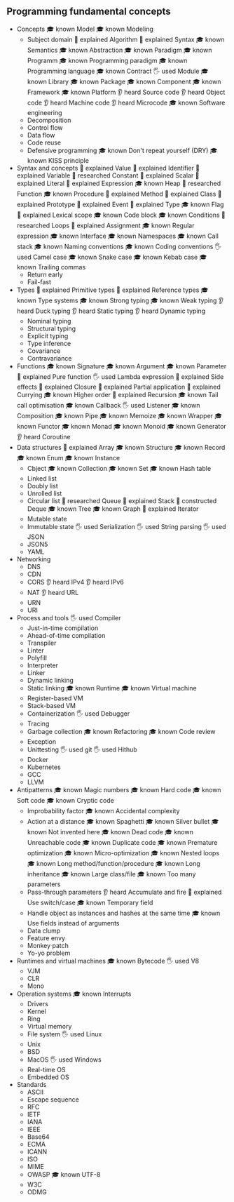 ## Programming fundamental concepts

- Concepts
  🎓 known Model
  🎓 known Modeling
  - Subject domain
  🙋 explained Algorithm
  🙋 explained Syntax
  🎓 known Semantics
  🎓 known Abstraction
  🎓 known Paradigm
  🎓 known Programm
  🎓 known Programming paradigm
  🎓 known Programming language
  🎓 known Contract
  🖐️ used Module
  🎓 known  Library
  🎓 known Package
  🎓 known Component
  🎓 known Framework
  🎓 known Platform
  👂 heard  Source code
  👂 heard Object code
  👂 heard Machine code
  👂 heard Microcode
  🎓 known Software engineering
  - Decomposition
  - Control flow
  - Data flow
  - Code reuse
  - Defensive programming
  🎓 known Don't repeat yourself (DRY)
  🎓 known KISS principle
- Syntax and concepts
  🙋 explained Value
  🙋 explained Identifier
  🙋 explained Variable
  🔬 researched Constant
  🙋 explained Scalar
  🙋 explained Literal
  🙋 explained Expression
  🎓 known Heap
  🔬 researched Function
  🎓 known Procedure
  🙋 explained Method
  🙋 explained Class
  🙋 explained Prototype
  🙋 explained Event
  🙋 explained Type
  🎓 known Flag
  🙋 explained Lexical scope
  🎓 known Code block
  🎓 known Conditions
  🔬 researched Loops
  🙋 explained Assignment
  🎓 known Regular expression
  🎓 known Interface
  🎓 known Namespaces
  🎓 known Call stack
  🎓 known Naming conventions
  🎓 known Coding conventions
  🖐️ used Camel case
  🎓 known Snake case
  🎓 known Kebab case
  🎓 known Trailing commas
  - Return early
  - Fail-fast
- Types
  🙋 explained Primitive types
  🙋 explained Reference types
  🎓 known Type systems
  🎓 known Strong typing
  🎓 known Weak typing
  👂 heard Duck typing
  👂 heard Static typing
  👂 heard Dynamic typing
  - Nominal typing
  - Structural typing
  - Explicit typing
  - Type inference
  - Covariance
  - Contravariance
- Functions
  🎓 known Signature
  🎓 known Argument
  🎓 known Parameter
  🙋 explained Pure function
  🖐️ used Lambda expression
  🙋 explained Side effects
  🙋 explained Closure
  🙋 explained Partial application
  🙋 explained Currying
  🎓 known Higher order
  🙋 explained Recursion
  🎓 known Tail call optimisation
  🎓 known Callback
  🖐️ used Listener
  🎓 known Composition
  🎓 known Pipe
  🎓 known Memoize
  🎓 known Wrapper
  🎓 known Functor
  🎓 known Monad
  🎓 known Monoid
  🎓 known Generator
  👂 heard Coroutine
- Data structures
  🙋 explained Array
  🎓 known Structure
  🎓 known Record
  🎓 known Enum
  🎓 known Instance
  - Cbject
  🎓 known Collection
  🎓 known Set
  🎓 known Hash table
  - Linked list
  - Doubly list
  - Unrolled list
  - Circular list
  🔬 researched Queue
  🙋 explained Stack
  🚀 constructed Deque
  🎓 known Tree
  🎓 known Graph
  🙋 explained Iterator
  - Mutable state
  - Immutable state
  🖐️ used Serialization
  🖐️ used String parsing
  🖐️ used JSON
  - JSON5
  - YAML
- Networking
  - DNS
  - CDN
  - CORS
  👂 heard IPv4
  👂 heard IPv6
  - NAT
  👂 heard URL
  - URN
  - URI
- Process and tools
  🖐️ used Compiler
  - Just-in-time compilation
  - Ahead-of-time compilation
  - Transpiler
  - Linter
  - Polyfill
  - Interpreter
  - Linker
  - Dynamic linking
  - Static linking
  🎓 known Runtime
  🎓 known Virtual machine
  - Register-based VM
  - Stack-based VM
  - Containerization
  🖐️ used Debugger
  - Tracing
  - Garbage collection
  🎓 known Refactoring
  🎓 known Code review
  - Exception
  - Unittesting
  🖐️ used git
  🖐️ used Hithub
  - Docker
  - Kubernetes
  - GCC
  - LLVM
- Antipatterns
  🎓 known Magic numbers
  🎓 known Hard code
  🎓 known Soft code
  🎓 known Cryptic code
  - Improbability factor
  🎓 known Accidental complexity
  - Action at a distance
  🎓 known Spaghetti
  🎓 known Silver bullet
  🎓 known Not invented here
  🎓 known Dead code
  🎓 known Unreachable code
  🎓 known Duplicate code
  🎓 known Premature optimization
  🎓 known Micro-optimization
  🎓 known Nested loops
  🎓 known Long method/function/procedure
  🎓 known Long inheritance
  🎓 known Large class/file
  🎓 known Too many parameters
  - Pass-through parameters
  👂 heard Accumulate and fire
  🙋 explained Use switch/case
  🎓 known Temporary field
  - Handle object as instances and hashes at the same time
  🎓 known Use fields instead of arguments
  - Data clump
  - Feature envy
  - Monkey patch
  - Yo-yo problem
- Runtimes and virtual machines
  🎓 known Bytecode
  🖐️ used V8
  - VJM
  - CLR
  - Mono
- Operation systems
  🎓 known Interrupts
  - Drivers
  - Kernel
  - Ring
  - Virtual memory
  - File system
  🖐️ used Linux
  - Unix
  - BSD
  - MacOS
  🖐️ used Windows
  - Real-time OS
  - Embedded OS
- Standards
  - ASCII
  - Escape sequence
  - RFC
  - IETF
  - IANA
  - IEEE
  - Base64
  - ECMA
  - ICANN
  - ISO
  - MIME
  - OWASP
  🎓 known UTF-8
  - W3C
  - ODMG
